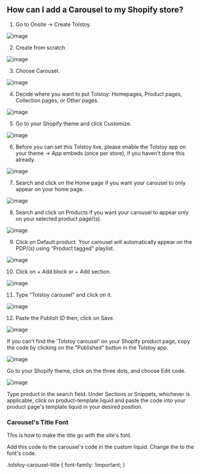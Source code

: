 ## How can I add a Carousel to my Shopify store?

1. Go to Onsite -> Create Tolstoy. 

![image](https://github.com/GoTolstoy/tolstoy-toly-kb/assets/159800692/a1f4832f-188d-4384-a5d3-05e1c1ab6191)


2. Create from scratch

![image](https://github.com/GoTolstoy/tolstoy-toly-kb/assets/159800692/c33ddf41-c2b3-415f-b21f-651721560bd5)


3. Choose Carousel.

![image](https://github.com/GoTolstoy/tolstoy-toly-kb/assets/159800692/5a3097da-661f-40d2-81f8-f3c224c2cd52)



4. Decide where you want to put Tolstoy: Homepages, Product pages, Collection pages, or Other pages.

![image](https://github.com/GoTolstoy/tolstoy-toly-kb/assets/159800692/56ad813e-585a-49d0-8411-c184a2197940)



5. Go to your Shopify theme and click Customize.

![image](https://github.com/GoTolstoy/tolstoy-toly-kb/assets/159800692/21bc813e-1b48-4bf4-822c-8cc3ddfeb6a9)



6. Before you can set this Tolstoy live, please enable the Tolstoy app on your theme -> App embeds (once per store), if you haven't done this already.

![image](https://github.com/GoTolstoy/tolstoy-toly-kb/assets/159800692/9830b92a-511f-47ea-b2f9-5bb964abe128)



7. Search and click on the Home page if you want your carousel to only appear on your home page.

![image](https://github.com/GoTolstoy/tolstoy-toly-kb/assets/159800692/d42d211c-2a76-4689-9280-f96e34b96740)



8. Search and click on Products if you want your carousel to appear only on your selected product page/(s).

![image](https://github.com/GoTolstoy/tolstoy-toly-kb/assets/159800692/af53de73-063e-4c9e-a494-585b66294d2b)



9. Click on Default product. Your carousel will automatically appear on the PDP/(s) using "Product tagged" playlist.

![image](https://github.com/GoTolstoy/tolstoy-toly-kb/assets/159800692/b0d197f2-d922-4f18-8f19-9145c76d401f)



10. Click on + Add block or + Add section.

![image](https://github.com/GoTolstoy/tolstoy-toly-kb/assets/159800692/6f00e340-907a-4714-8ec9-826a1bd10091)



11. Type "Tolstoy carousel" and click on it.

![image](https://github.com/GoTolstoy/tolstoy-toly-kb/assets/159800692/c02e2402-bd8a-488c-8c8f-66aa72006c90)



12. Paste the Publish ID then, click on Save.

![image](https://github.com/GoTolstoy/tolstoy-toly-kb/assets/159800692/14d87092-a7bd-4366-84cd-36f7e334073a)



If you can't find the 'Tolstoy carousel' on your Shopify product page, copy the code by clicking on the "Published" button in the Tolstoy app.

![image](https://github.com/GoTolstoy/tolstoy-toly-kb/assets/159800692/3266c8d5-ca2f-42a4-8125-09e3a3822875)


Go to your Shopify theme, click on the three dots, and choose Edit code.

![image](https://github.com/GoTolstoy/tolstoy-toly-kb/assets/159800692/ce571b6c-e246-484b-9659-bfc045630b26)


​Type product in the search field. Under Sections or Snippets, whichever is applicable, click on product-template.liquid and paste the code into your product page's template liquid in your desired position. 


### Carousel's Title Font


This is how to make the title go with the site's font.


Add this code to the carousel's code in the custom liquid. Change the <your own font> to the font's code.

.tolstoy-carousel-title 
{ 
font-family:<your own font> !important; 
}
